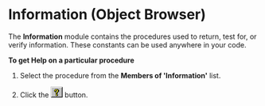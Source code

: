 
# Information (Object Browser)

The  **Information** module contains the procedures used to return, test for, or verify information. These constants can be used anywhere in your code.

 **To get Help on a particular procedure**




1. Select the procedure from the  **Members of 'Information'** list.
    
2. Click the 
![](images/but_help_ZA01201583.gif) button.
    

